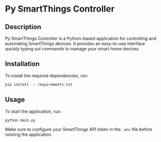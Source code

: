 # Py SmartThings Controller

## Description
Py SmartThings Controller is a Python-based application for controlling and automating SmartThings devices. It provides an easy-to-use interface quickly typing out commands to manage your smart home devices.

## Installation
To install the required dependencies, run:
```bash
pip install -r requirements.txt
```

## Usage
To start the application, run:
```bash
python main.py
```
Make sure to configure your SmartThings API token in the `.env` file before running the application.
